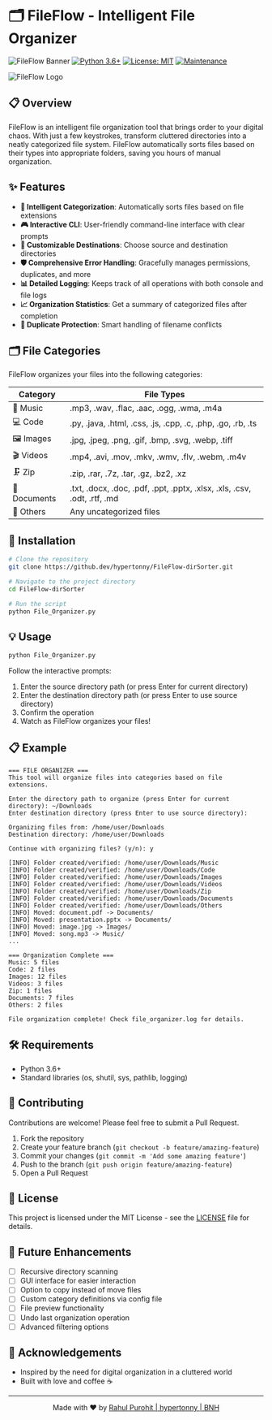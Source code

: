 # 🗂️ FileFlow - Intelligent File Organizer

![FileFlow Banner](https://img.shields.io/badge/FileFlow-Organize%20Your%20Digital%20Life-blue?style=for-the-badge)
[![Python 3.6+](https://img.shields.io/badge/python-3.6+-blue.svg)](https://www.python.org/downloads/)
[![License: MIT](https://img.shields.io/badge/License-MIT-yellow.svg)](https://opensource.org/licenses/MIT)
[![Maintenance](https://img.shields.io/badge/Maintained%3F-yes-green.svg)](https://github.com/yourusername/FileFlow/graphs/commit-activity)


![FileFlow Logo](https://v3.fal.media/files/koala/x6ue9jmYEvKjQ-wcUuW9D.png)

## 📋 Overview

FileFlow is an intelligent file organization tool that brings order to your digital chaos. With just a few keystrokes, transform cluttered directories into a neatly categorized file system. FileFlow automatically sorts files based on their types into appropriate folders, saving you hours of manual organization.

## ✨ Features

- **🤖 Intelligent Categorization**: Automatically sorts files based on file extensions
- **🎮 Interactive CLI**: User-friendly command-line interface with clear prompts
- **🎯 Customizable Destinations**: Choose source and destination directories
- **🛡️ Comprehensive Error Handling**: Gracefully manages permissions, duplicates, and more
- **📊 Detailed Logging**: Keeps track of all operations with both console and file logs
- **📈 Organization Statistics**: Get a summary of categorized files after completion
- **🔄 Duplicate Protection**: Smart handling of filename conflicts

## 🗂️ File Categories

FileFlow organizes your files into the following categories:

| Category | File Types |
|----------|------------|
| 🎵 Music | .mp3, .wav, .flac, .aac, .ogg, .wma, .m4a |
| 💻 Code | .py, .java, .html, .css, .js, .cpp, .c, .php, .go, .rb, .ts |
| 🖼️ Images | .jpg, .jpeg, .png, .gif, .bmp, .svg, .webp, .tiff |
| 🎬 Videos | .mp4, .avi, .mov, .mkv, .wmv, .flv, .webm, .m4v |
| 🗜️ Zip | .zip, .rar, .7z, .tar, .gz, .bz2, .xz |
| 📄 Documents | .txt, .docx, .doc, .pdf, .ppt, .pptx, .xlsx, .xls, .csv, .odt, .rtf, .md |
| 📁 Others | Any uncategorized files |

## 🚀 Installation

```bash
# Clone the repository
git clone https://github.dev/hypertonny/FileFlow-dirSorter.git

# Navigate to the project directory
cd FileFlow-dirSorter

# Run the script
python File_Organizer.py
```

## 💡 Usage

```bash
python File_Organizer.py
```

Follow the interactive prompts:
1. Enter the source directory path (or press Enter for current directory)
2. Enter the destination directory path (or press Enter to use source directory)
3. Confirm the operation
4. Watch as FileFlow organizes your files!

## 📋 Example

```
=== FILE ORGANIZER ===
This tool will organize files into categories based on file extensions.

Enter the directory path to organize (press Enter for current directory): ~/Downloads
Enter destination directory (press Enter to use source directory): 

Organizing files from: /home/user/Downloads
Destination directory: /home/user/Downloads

Continue with organizing files? (y/n): y

[INFO] Folder created/verified: /home/user/Downloads/Music
[INFO] Folder created/verified: /home/user/Downloads/Code
[INFO] Folder created/verified: /home/user/Downloads/Images
[INFO] Folder created/verified: /home/user/Downloads/Videos
[INFO] Folder created/verified: /home/user/Downloads/Zip
[INFO] Folder created/verified: /home/user/Downloads/Documents
[INFO] Folder created/verified: /home/user/Downloads/Others
[INFO] Moved: document.pdf -> Documents/
[INFO] Moved: presentation.pptx -> Documents/
[INFO] Moved: image.jpg -> Images/
[INFO] Moved: song.mp3 -> Music/
...

=== Organization Complete ===
Music: 5 files
Code: 2 files
Images: 12 files
Videos: 3 files
Zip: 1 files
Documents: 7 files
Others: 2 files

File organization complete! Check file_organizer.log for details.
```

## 🛠️ Requirements

- Python 3.6+
- Standard libraries (os, shutil, sys, pathlib, logging)

## 🤝 Contributing

Contributions are welcome! Please feel free to submit a Pull Request.

1. Fork the repository
2. Create your feature branch (`git checkout -b feature/amazing-feature`)
3. Commit your changes (`git commit -m 'Add some amazing feature'`)
4. Push to the branch (`git push origin feature/amazing-feature`)
5. Open a Pull Request

## 📜 License

This project is licensed under the MIT License - see the [LICENSE](LICENSE) file for details.

## 🔮 Future Enhancements

- [ ] Recursive directory scanning
- [ ] GUI interface for easier interaction
- [ ] Option to copy instead of move files
- [ ] Custom category definitions via config file
- [ ] File preview functionality
- [ ] Undo last organization operation
- [ ] Advanced filtering options

## 🙏 Acknowledgements

- Inspired by the need for digital organization in a cluttered world
- Built with love and coffee ☕

---

<p align="center">
  Made with ❤️ by <a href="https://github.com/hypertonny">Rahul Purohit | hypertonny | BNH </a>
</p>